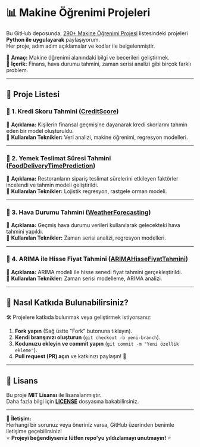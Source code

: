 # 📊 Makine Öğrenimi Projeleri

Bu GitHub deposunda, [290+ Makine Öğrenimi Projesi](https://medium.com/@soner.yildirim/290-makine-%C3%B6%C4%9Frenimi-projesi-7d5b3c7e15f0) listesindeki projeleri **Python ile uygulayarak** paylaşıyorum.  
Her proje, adım adım açıklamalar ve kodlar ile belgelenmiştir.

📌 **Amaç:** Makine öğrenimi alanındaki bilgi ve becerileri geliştirmek.  
📌 **İçerik:** Finans, hava durumu tahmini, zaman serisi analizi gibi birçok farklı problem.  

---

## 📌 Proje Listesi

### 🔹 1. Kredi Skoru Tahmini ([CreditScore](./CreditScore))
📌 **Açıklama:** Kişilerin finansal geçmişine dayanarak kredi skorlarını tahmin eden bir model oluşturuldu.  
📌 **Kullanılan Teknikler:** Veri analizi, makine öğrenimi, regresyon modelleri.  

---

### 🔹 2. Yemek Teslimat Süresi Tahmini ([FoodDeliveryTimePrediction](./FoodDeliveryTimePrediction))
📌 **Açıklama:** Restoranların sipariş teslimat sürelerini etkileyen faktörler incelendi ve tahmin modeli geliştirildi.  
📌 **Kullanılan Teknikler:** Lojistik regresyon, rastgele orman modeli.  

---

### 🔹 3. Hava Durumu Tahmini ([WeatherForecasting](./WeatherForecasting))
📌 **Açıklama:** Geçmiş hava durumu verileri kullanılarak gelecekteki hava tahmini yapıldı.  
📌 **Kullanılan Teknikler:** Zaman serisi analizi, regresyon modelleri.  

---

### 🔹 4. ARIMA ile Hisse Fiyat Tahmini ([ARIMAHisseFiyatTahmini](./ARIMAHisseFiyatTahmini))
📌 **Açıklama:** ARIMA modeli ile hisse senedi fiyat tahmini gerçekleştirildi.  
📌 **Kullanılan Teknikler:** Zaman serisi modelleme, ARIMA analizi.  

---

## 🚀 Nasıl Katkıda Bulunabilirsiniz?

🛠️ Projelere katkıda bulunmak veya geliştirmek istiyorsanız:  
1. **Fork yapın** (Sağ üstte "Fork" butonuna tıklayın).  
2. **Kendi branşınızı oluşturun** (`git checkout -b yeni-branch`).  
3. **Kodunuzu ekleyin ve commit yapın** (`git commit -m "Yeni özellik ekleme"`).  
4. **Pull request (PR) açın** ve katkınızı paylaşın! 🚀  

---

## 📜 Lisans

Bu proje **MIT Lisansı** ile lisanslanmıştır.  
Daha fazla bilgi için **[LICENSE](./LICENSE)** dosyasına bakabilirsiniz.  

---

📌 **İletişim:**  
Herhangi bir sorunuz veya öneriniz varsa, GitHub üzerinden benimle iletişime geçebilirsiniz!  
⭐ **Projeyi beğendiyseniz lütfen repo'yu yıldızlamayı unutmayın!** ⭐  
